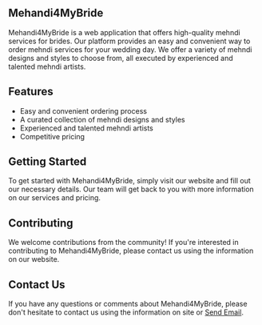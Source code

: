 <head>
  <link rel="stylesheet" type="text/css" href="style.css">
</head>

<body>
<h2 class="bordered-heading">Mehandi4MyBride</h2>

 Mehandi4MyBride is a web application that offers high-quality mehndi services for brides. Our platform provides an easy and convenient way to order mehndi services for your wedding day. We offer a variety of mehndi designs and styles to choose from, all executed by experienced and talented mehndi artists.

## Features

- Easy and convenient ordering process
- A curated collection of mehndi designs and styles
- Experienced and talented mehndi artists
- Competitive pricing

## Getting Started

To get started with Mehandi4MyBride, simply visit our website and fill out our 
necessary details. Our team will get back to you with more information on our services and pricing.

## Contributing

We welcome contributions from the community! If you're interested in contributing to Mehandi4MyBride, please contact us using the information on our website.

## Contact Us

If you have any questions or comments about Mehandi4MyBride, please don't hesitate to contact us using the information on site or <a href="mailto:chetan.raut2009@gmail.com?subject=Mehandi4MyBride">Send Email</a>.

</body>